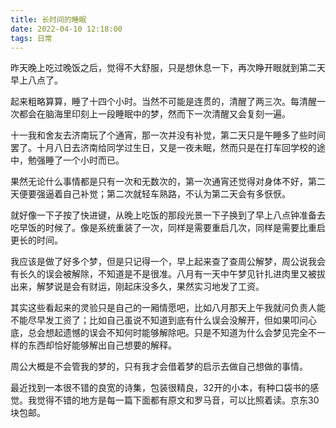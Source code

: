 ```yaml
---
title: 长时间的睡眠
date: 2022-04-10 12:18:00
tags: 日常
---
```

<meta name="referrer" content="no-referrer" />
<!-- more -->

昨天晚上吃过晚饭之后，觉得不大舒服，只是想休息一下，再次睁开眼就到第二天早上八点了。

  

起来粗略算算，睡了十四个小时。当然不可能是连贯的，清醒了两三次。每清醒一次都会在脑海里印刻上一段睡眠中的梦，然而下一次清醒又会复刻一遍。

  

十一我和舍友去济南玩了个通宵，那一次并没有补觉，第二天只是午睡多了些时间罢了。十月八日去济南给同学过生日，又是一夜未眠，然而只是在打车回学校的途中，勉强睡了一个小时而已。

  

果然无论什么事情都是只有一次和无数次的，第一次通宵还觉得对身体不好，第二天便要强逼着自己补觉；第二次就轻车熟路，不认为第二天会有多恹恹。

  

就好像一下子按了快进键，从晚上吃饭的那段光景一下子换到了早上八点钟准备去吃早饭的时候了。像是系统重装了一次，同样是需要重启几次，同样是需要比重启更长的时间。

  

我应该是做了好多个梦，但是只记得一个，早上起来查了查周公解梦，周公说我会有长久的误会被解除，不知道是不是很准。八月有一天中午梦见针扎进肉里又被拔出来，解梦说是会有财运，刚起床没多久，果然实习地发了工资。

  

其实这些看起来的灵验只是自己的一厢情愿吧，比如八月那天上午我就问负责人能不能尽早发工资了；比如自己虽说不知道到底有什么误会没解开，但如果叩问心底，总会想起遗憾的误会不知何时能够解除吧。只是不知道为什么会梦见完全不一样的东西却恰好能够解出自己想要的解释。

  

周公大概是不会管我的梦的，只有我才会借着梦的启示去做自己想做的事情。

  

最近找到一本很不错的良宽的诗集，包装很精良，32开的小本，有种口袋书的感觉。我觉得不错的地方是每一篇下面都有原文和罗马音，可以比照着读。京东30块包邮。

